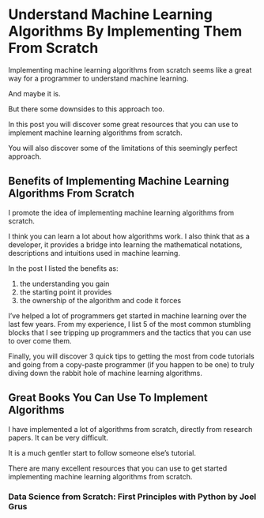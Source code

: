 # Understand Machine Learning Algorithms By Implementing Them From Scratch

Implementing machine learning algorithms from scratch seems like a great way for a programmer to understand machine learning.

And maybe it is.

But there some downsides to this approach too.

In this post you will discover some great resources that you can use to implement machine learning algorithms from scratch.

You will also discover some of the limitations of this seemingly perfect approach.

## Benefits of Implementing Machine Learning Algorithms From Scratch

I promote the idea of implementing machine learning algorithms from scratch.

I think you can learn a lot about how algorithms work. I also think that as a developer, it provides a bridge into learning the mathematical notations, descriptions and intuitions used in machine learning.

In the post I listed the benefits as:

1. the understanding you gain
2. the starting point it provides
3. the ownership of the algorithm and code it forces

I’ve helped a lot of programmers get started in machine learning over the last few years. From my experience, I list 5 of the most common stumbling blocks that I see tripping up programmers and the tactics that you can use to over come them.

Finally, you will discover 3 quick tips to getting the most from code tutorials and going from a copy-paste programmer (if you happen to be one) to truly diving down the rabbit hole of machine learning algorithms.

## Great Books You Can Use To Implement Algorithms

I have implemented a lot of algorithms from scratch, directly from research papers. It can be very difficult.

It is a much gentler start to follow someone else’s tutorial.

There are many excellent resources that you can use to get started implementing machine learning algorithms from scratch.

### Data Science from Scratch: First Principles with Python by Joel Grus

